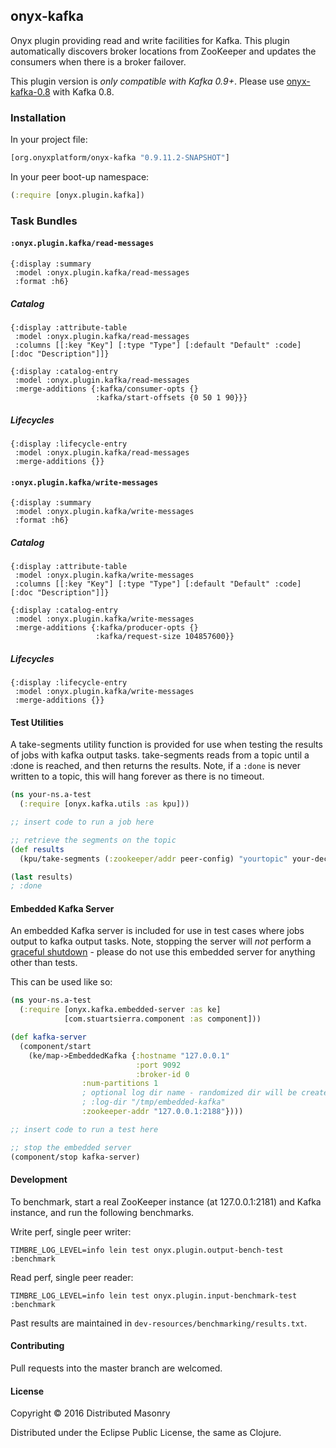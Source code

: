 ## onyx-kafka

Onyx plugin providing read and write facilities for Kafka. This plugin automatically discovers broker locations from ZooKeeper and updates the consumers when there is a broker failover.

This plugin version is *only compatible with Kafka 0.9+*. Please use [onyx-kafka-0.8](https://github.com/onyx-platform/onyx-kafka-0.8) with Kafka 0.8.

### Installation

In your project file:

```clojure
[org.onyxplatform/onyx-kafka "0.9.11.2-SNAPSHOT"]
```

In your peer boot-up namespace:

```clojure
(:require [onyx.plugin.kafka])
```

### Task Bundles

#### `:onyx.plugin.kafka/read-messages`

```onyx-gen-doc
{:display :summary
 :model :onyx.plugin.kafka/read-messages
 :format :h6}
```

##### Catalog

```onyx-gen-doc
{:display :attribute-table
 :model :onyx.plugin.kafka/read-messages
 :columns [[:key "Key"] [:type "Type"] [:default "Default" :code] [:doc "Description"]]}
```

```onyx-gen-doc
{:display :catalog-entry
 :model :onyx.plugin.kafka/read-messages
 :merge-additions {:kafka/consumer-opts {}
                   :kafka/start-offsets {0 50 1 90}}}
```

##### Lifecycles

```onyx-gen-doc
{:display :lifecycle-entry
 :model :onyx.plugin.kafka/read-messages
 :merge-additions {}}
```

#### `:onyx.plugin.kafka/write-messages`

```onyx-gen-doc
{:display :summary
 :model :onyx.plugin.kafka/write-messages
 :format :h6}
```

##### Catalog

```onyx-gen-doc
{:display :attribute-table
 :model :onyx.plugin.kafka/write-messages
 :columns [[:key "Key"] [:type "Type"] [:default "Default" :code] [:doc "Description"]]}
```

```onyx-gen-doc
{:display :catalog-entry
 :model :onyx.plugin.kafka/write-messages
 :merge-additions {:kafka/producer-opts {}
                   :kafka/request-size 104857600}}
```

##### Lifecycles

```onyx-gen-doc
{:display :lifecycle-entry
 :model :onyx.plugin.kafka/write-messages
 :merge-additions {}}
```

#### Test Utilities

A take-segments utility function is provided for use when testing the results
of jobs with kafka output tasks. take-segments reads from a topic until a :done
is reached, and then returns the results. Note, if a `:done` is never written to a
topic, this will hang forever as there is no timeout.

```clojure
(ns your-ns.a-test
  (:require [onyx.kafka.utils :as kpu]))

;; insert code to run a job here

;; retrieve the segments on the topic
(def results
  (kpu/take-segments (:zookeeper/addr peer-config) "yourtopic" your-decompress-fn))

(last results)
; :done

```

#### Embedded Kafka Server

An embedded Kafka server is included for use in test cases where jobs output to
kafka output tasks. Note, stopping the server will *not* perform a [graceful shutdown](http://kafka.apache.org/documentation.html#basic_ops_restarting) -
please do not use this embedded server for anything other than tests.

This can be used like so:

```clojure
(ns your-ns.a-test
  (:require [onyx.kafka.embedded-server :as ke]
            [com.stuartsierra.component :as component]))

(def kafka-server
  (component/start
    (ke/map->EmbeddedKafka {:hostname "127.0.0.1"
                            :port 9092
                            :broker-id 0
			    :num-partitions 1
			    ; optional log dir name - randomized dir will be created if none is supplied
			    ; :log-dir "/tmp/embedded-kafka"
			    :zookeeper-addr "127.0.0.1:2188"})))

;; insert code to run a test here

;; stop the embedded server
(component/stop kafka-server)

```

#### Development

To benchmark, start a real ZooKeeper instance (at 127.0.0.1:2181) and Kafka instance, and run the following benchmarks.

Write perf, single peer writer:
```
TIMBRE_LOG_LEVEL=info lein test onyx.plugin.output-bench-test :benchmark
```

Read perf, single peer reader:
```
TIMBRE_LOG_LEVEL=info lein test onyx.plugin.input-benchmark-test :benchmark
```

Past results are maintained in `dev-resources/benchmarking/results.txt`.

#### Contributing

Pull requests into the master branch are welcomed.

#### License

Copyright © 2016 Distributed Masonry

Distributed under the Eclipse Public License, the same as Clojure.
